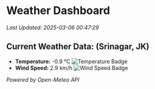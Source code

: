 
# Weather Dashboard

_Last Updated: 2025-03-06 00:47:29_

## Current Weather Data: (Srinagar, JK)
- **Temperature:** -0.9 °C ![Temperature Badge](https://img.shields.io/badge/Temperature-Low%20Temp-blue)
- **Wind Speed:** 2.9 km/h ![Wind Speed Badge](https://img.shields.io/badge/Wind%20Speed-Light%20Wind-blue)

*Powered by Open-Meteo API*
